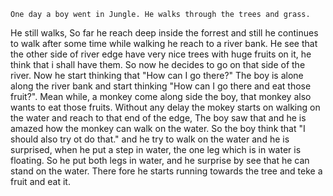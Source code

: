 	One day a boy went in Jungle. He walks through the trees and grass.
He still walks, So far he reach deep inside the forrest and still he 
continues to walk after some time while walking he reach to a river 
bank. He see that the other side of river edge have very nice trees 
with huge fruits on it, he think that i shall have them. So now he 
decides to go on that side of the river. Now he start thinking that 
"How can I go there?"
	The boy is alone along the river bank and start thinking "How can 
I go there and eat those fruit?". Mean while, a monkey come along side 
the boy, that monkey also wants to eat those fruits. Without any delay 
the mokey starts on walking on the water and reach to that end of the 
edge, The boy saw that and he is amazed how the monkey can walk on the 
water. So the boy think that "I should also try ot do that." and he try 
to walk on the water and he is surprised, when he put a step in water,
the one leg which is in water is floating. So he put both legs in water,
and he surprise by see that he can stand on the water. There fore he 
starts running towards the tree and teke a fruit and eat it. 
